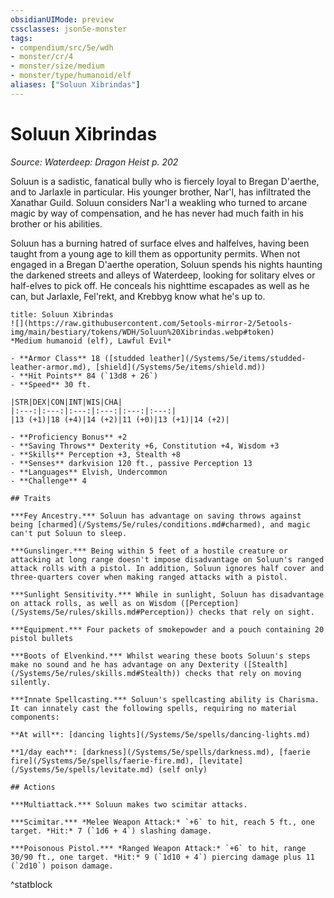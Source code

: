 ```yaml
---
obsidianUIMode: preview
cssclasses: json5e-monster
tags:
- compendium/src/5e/wdh
- monster/cr/4
- monster/size/medium
- monster/type/humanoid/elf
aliases: ["Soluun Xibrindas"]
---
```

# Soluun Xibrindas
*Source: Waterdeep: Dragon Heist p. 202*  

Soluun is a sadistic, fanatical bully who is fiercely loyal to Bregan D'aerthe, and to Jarlaxle in particular. His younger brother, Nar'l, has infiltrated the Xanathar Guild. Soluun considers Nar'l a weakling who turned to arcane magic by way of compensation, and he has never had much faith in his brother or his abilities.

Soluun has a burning hatred of surface elves and halfelves, having been taught from a young age to kill them as opportunity permits. When not engaged in a Bregan D'aerthe operation, Soluun spends his nights haunting the darkened streets and alleys of Waterdeep, looking for solitary elves or half-elves to pick off. He conceals his nighttime escapades as well as he can, but Jarlaxle, Fel'rekt, and Krebbyg know what he's up to.

```ad-statblock
title: Soluun Xibrindas
![](https://raw.githubusercontent.com/5etools-mirror-2/5etools-img/main/bestiary/tokens/WDH/Soluun%20Xibrindas.webp#token)
*Medium humanoid (elf), Lawful Evil*

- **Armor Class** 18 ([studded leather](/Systems/5e/items/studded-leather-armor.md), [shield](/Systems/5e/items/shield.md))
- **Hit Points** 84 (`13d8 + 26`)
- **Speed** 30 ft.

|STR|DEX|CON|INT|WIS|CHA|
|:---:|:---:|:---:|:---:|:---:|:---:|
|13 (+1)|18 (+4)|14 (+2)|11 (+0)|13 (+1)|14 (+2)|

- **Proficiency Bonus** +2
- **Saving Throws** Dexterity +6, Constitution +4, Wisdom +3
- **Skills** Perception +3, Stealth +8
- **Senses** darkvision 120 ft., passive Perception 13
- **Languages** Elvish, Undercommon
- **Challenge** 4

## Traits

***Fey Ancestry.*** Soluun has advantage on saving throws against being [charmed](/Systems/5e/rules/conditions.md#charmed), and magic can't put Soluun to sleep.

***Gunslinger.*** Being within 5 feet of a hostile creature or attacking at long range doesn't impose disadvantage on Soluun's ranged attack rolls with a pistol. In addition, Soluun ignores half cover and three-quarters cover when making ranged attacks with a pistol.

***Sunlight Sensitivity.*** While in sunlight, Soluun has disadvantage on attack rolls, as well as on Wisdom ([Perception](/Systems/5e/rules/skills.md#Perception)) checks that rely on sight.

***Equipment.*** Four packets of smokepowder and a pouch containing 20 pistol bullets

***Boots of Elvenkind.*** Whilst wearing these boots Soluun's steps make no sound and he has advantage on any Dexterity ([Stealth](/Systems/5e/rules/skills.md#Stealth)) checks that rely on moving silently.

***Innate Spellcasting.*** Soluun's spellcasting ability is Charisma. It can innately cast the following spells, requiring no material components:

**At will**: [dancing lights](/Systems/5e/spells/dancing-lights.md)

**1/day each**: [darkness](/Systems/5e/spells/darkness.md), [faerie fire](/Systems/5e/spells/faerie-fire.md), [levitate](/Systems/5e/spells/levitate.md) (self only)

## Actions

***Multiattack.*** Soluun makes two scimitar attacks.

***Scimitar.*** *Melee Weapon Attack:* `+6` to hit, reach 5 ft., one target. *Hit:* 7 (`1d6 + 4`) slashing damage.

***Poisonous Pistol.*** *Ranged Weapon Attack:* `+6` to hit, range 30/90 ft., one target. *Hit:* 9 (`1d10 + 4`) piercing damage plus 11 (`2d10`) poison damage.
```
^statblock